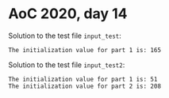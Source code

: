 # AoC 2020, day 14

Solution to the test file `input_test`:

```
The initialization value for part 1 is: 165
```

Solution to the test file `input_test2`:

```
The initialization value for part 1 is: 51
The initialization value for part 2 is: 208
```